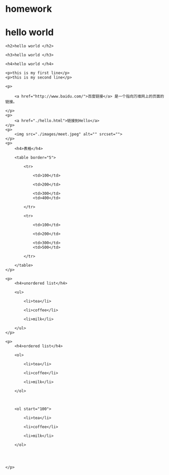 # homework
<!DOCTYPE html>
<html lang="en">
<head>
    <meta charset="UTF-8">
    <meta name="viewport" content="width=device-width, initial-scale=1.0">
    <meta http-equiv="X-UA-Compatible" content="ie=edge">
    <title>html Element</title>
</head>
<body>
    <h1>hello world </h1>

    <h2>hello world </h2>

    <h3>hello world </h3>

    <h4>hello world </h4>

    <p>this is my first line</p>
    <p>this is my second line</p>

    <p>

        <a href="http://www.baidu.com/">百度链接</a> 是一个指向万维网上的页面的链接。

    </p>
    <p>
        <a href="./hello.html">链接到Hello</a>
    </p>
    <p>
        <img src="./images/meet.jpeg" alt="" srcset="">
    </p>
    <p>
        <h4>表格</h4>

        <table border="5">
    
            <tr>
    
                <td>100</td>
    
                <td>200</td>
    
                <td>300</td>
                <td>400</td>
    
            </tr>
    
            <tr>
    
                <td>100</td>
    
                <td>200</td>
    
                <td>300</td>
                <td>500</td>
    
            </tr>
    
        </table>
    </p>

    <p>
        <h4>unordered list</h4>

        <ul>
    
            <li>tea</li>
    
            <li>coffee</li>
    
            <li>milk</li>
    
        </ul>
    </p>

    <p>
        <h4>ordered list</h4>

        <ol>
    
            <li>tea</li>
    
            <li>coffee</li>
    
            <li>milk</li>
    
        </ol>
    
    
    
        <ol start="100">
    
            <li>tea</li>
    
            <li>coffee</li>
    
            <li>milk</li>
    
        </ol>
    
    
    
    
    </p>
</body>
</html>